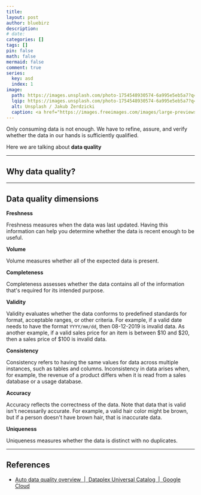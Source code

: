 ```yaml
---
title:
layout: post
author: bluebirz
description:
# date:
categories: []
tags: []
pin: false
math: false
mermaid: false
comment: true
series:
  key: asd
  index: 1
image:
  path: https://images.unsplash.com/photo-1754548930574-6a995e5eb5a7?q=80&w=1631&auto=format&fit=crop&ixlib=rb-4.1.0&ixid=M3wxMjA3fDB8MHxwaG90by1wYWdlfHx8fGVufDB8fHx8fA%3D%3D
  lqip: https://images.unsplash.com/photo-1754548930574-6a995e5eb5a7?q=10&w=490&auto=format&fit=crop&ixlib=rb-4.1.0&ixid=M3wxMjA3fDB8MHxwaG90by1wYWdlfHx8fGVufDB8fHx8fA%3D%3D
  alt: Unsplash / Jakub Żerdzicki
  caption: <a href="https://images.freeimages.com/images/large-previews/89f/feedback-form-excellent-1238383.jpg?fmt=webp">Unsplash / Jakub Żerdzicki</a>
---
```


Only consuming data is not enough. We have to refine, assure, and verify whether the data in our hands is sufficiently qualified.

Here we are talking about **data quality**

---

## Why data quality?

---

## Data quality dimensions

**Freshness**

Freshness measures when the data was last updated. Having this information can help you determine whether the data is recent enough to be useful.

**Volume**

Volume measures whether all of the expected data is present.

**Completeness**

Completeness assesses whether the data contains all of the information that's required for its intended purpose.

**Validity**

Validity evaluates whether the data conforms to predefined standards for format, acceptable ranges, or other criteria. For example, if a valid date needs to have the format `YYYY/mm/dd`, then 08-12-2019 is invalid data. As another example, if a valid sales price for an item is between $10 and $20, then a sales price of $100 is invalid data.

**Consistency**

Consistency refers to having the same values for data across multiple instances, such as tables and columns. Inconsistency in data arises when, for example, the revenue of a product differs when it is read from a sales database or a usage database.

**Accuracy**

Accuracy reflects the correctness of the data. Note that data that is valid isn't necessarily accurate. For example, a valid hair color might be brown, but if a person doesn't have brown hair, that is inaccurate data.

**Uniqueness**

Uniqueness measures whether the data is distinct with no duplicates.

---

## References

- [Auto data quality overview  \|  Dataplex Universal Catalog  \|  Google Cloud](https://cloud.google.com/dataplex/docs/auto-data-quality-overview)
